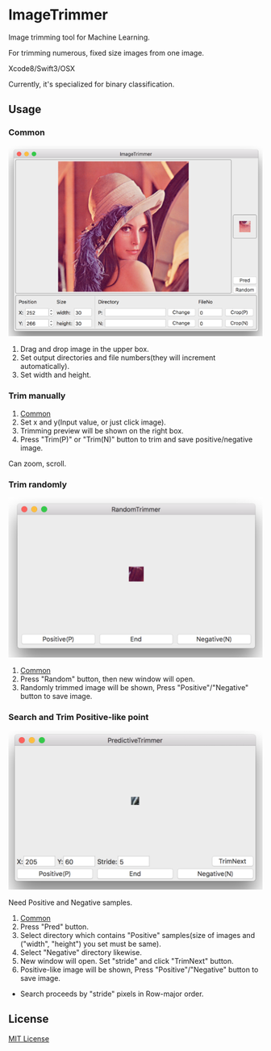 # ImageTrimmer
Image trimming tool for Machine Learning.

For trimming numerous, fixed size images from one image.

Xcode8/Swift3/OSX

Currently, it's specialized for binary classification.

## Usage

### Common
![Main Window](./Resources/main.png)

1. Drag and drop image in the upper box.
1. Set output directories and file numbers(they will increment automatically).
1. Set width and height.

### Trim manually
1. [Common](#common)
1. Set x and y(Input value, or just click image).
1. Trimming preview will be shown on the right box.
1. Press "Trim(P)" or "Trim(N)" button to trim and save positive/negative image.

Can zoom, scroll.

### Trim randomly
![Random trimming](./Resources/random.png)

1. [Common](#common)
1. Press "Random" button, then new window will open.
1. Randomly trimmed image will be shown, Press "Positive"/"Negative" button to save image.

### Search and Trim Positive-like point
![Predictive trimming](./Resources/pred.png)

Need Positive and Negative samples.

1. [Common](#common)
1. Press "Pred" button.
1. Select directory which contains "Positive" samples(size of images and ("width", "height") you set must be same).
1. Select "Negative" directory likewise.
1. New window will open. Set "stride" and click "TrimNext" button.
1. Positive-like image will be shown, Press "Positive"/"Negative" button to save image.

- Search proceeds by "stride" pixels in Row-major order.

## License
[MIT License](./LICENSE)